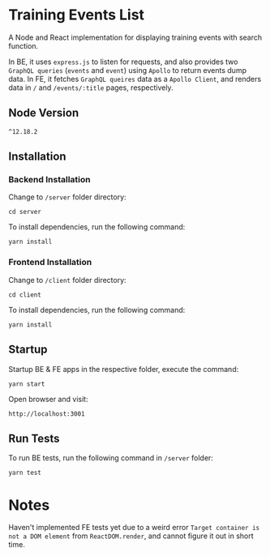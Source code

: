 # Training Events List

A Node and React implementation for displaying training events with search
function.

In BE, it uses `express.js` to listen for requests, and also provides two
`GraphQL queries` (`events` and `event`) using `Apollo` to return events dump
data. In FE, it fetches `GraphQL queires` data as a `Apollo Client`, and renders
data in `/` and `/events/:title` pages, respectively.

## Node Version

```
^12.18.2
```

## Installation

### Backend Installation

Change to `/server` folder directory:

```
cd server
```

To install dependencies, run the following command:

```
yarn install
```

### Frontend Installation

Change to `/client` folder directory:

```
cd client
```

To install dependencies, run the following command:

```
yarn install
```

## Startup

Startup BE & FE apps in the respective folder, execute the command:

```
yarn start
```

Open browser and visit:

```
http://localhost:3001
```

## Run Tests

To run BE tests, run the following command in `/server` folder:

```
yarn test
```

# Notes

Haven't implemented FE tests yet due to a weird error
`Target container is not a DOM element` from `ReactDOM.render`, and cannot
figure it out in short time.
